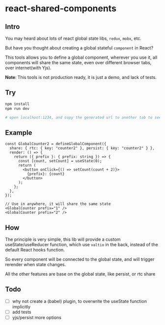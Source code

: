 # react-shared-components

## Intro

You may heard about lots of react global state libs, `redux`, `mobx`, etc.

But have you thought about creating a global stateful `component` in React?

This tools allows you to define a global component, wherever you use it, all components will share the same state, even over different browser tabs, over internet(with Yjs).

**Note**: This tools is not production ready, it is just a demo, and lack of tests.

## Try

```bash
npm install
npm run dev

# open localhost:1234, and copy the generated url to another tab to see webrtc share
```

## Example

```tsx
const GlobalCounter2 = defineGlobalComponent({
  share: { rtc: { key: "counter2" }, persist: { key: "counter2" } },
  render: () => {
    return ({ prefix }: { prefix: string }) => {
      const [count, setCount] = useState(0);
      return (
        <button onClick={() => setCount(count + 2)}>
          {prefix}: {count}
        </button>
      );
    };
  },
});

// Use in anywhere, it will share the same state
<GlobalCounter prefix="1" />
<GlobalCounter prefix="2" />
```

## How

The principle is very simple, this lib will provide a custom useState/useReducer function, which use `valtio` in the back, instead of the default React hooks function.

So every component will be connected to the global state, and will trigger rerender when state changes.

All the other features are base on the global state, like persist, or rtc share

## Todo

- [ ] why not create a (babel) plugin, to overwrite the useState function implicitly
- [ ] add tests
- [ ] yjs/persist more options
